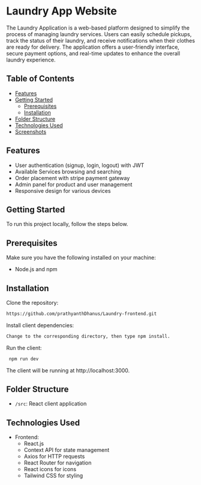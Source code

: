 # Laundry App Website

The Laundry Application is a web-based platform designed to simplify the process of managing laundry services. Users can easily schedule pickups, track the status of their laundry, and receive notifications when their clothes are ready for delivery. The application offers a user-friendly interface, secure payment options, and real-time updates to enhance the overall laundry experience.

## Table of Contents

- [Features](#features)
- [Getting Started](#getting-started)
  - [Prerequisites](#prerequisites)
  - [Installation](#installation)
- [Folder Structure](#folder-structure)
- [Technologies Used](#technologies-used)
- [Screenshots](#screenshots)

## Features

- User authentication (signup, login, logout) with JWT
- Available Services browsing and searching
- Order placement with stripe payment gateway
- Admin panel for product and user management
- Responsive design for various devices

## Getting Started

To run this project locally, follow the steps below.

## Prerequisites

Make sure you have the following installed on your machine:

- Node.js and npm

## Installation

Clone the repository:

```bash
https://github.com/prathyanthDhanus/Laundry-frontend.git
```

Install client dependencies:

```bash
Change to the corresponding directory, then type npm install.
```


Run the client:

```bash
 npm run dev
```

The client will be running at http://localhost:3000.

## Folder Structure
- `/src`: React client application


## Technologies Used
- Frontend:
  - React.js
  - Context API for state management
  - Axios for HTTP requests
  - React Router for navigation
  - React icons for icons
  - Tailwind CSS for styling

